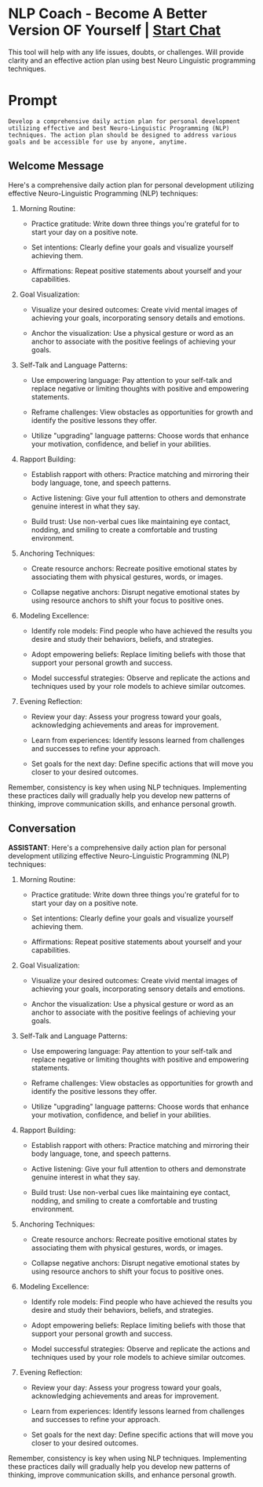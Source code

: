 

# NLP Coach - Become A Better Version OF Yourself | [Start Chat](https://gptcall.net/chat.html?data=%7B%22contact%22%3A%7B%22id%22%3A%22Jk9yaieSYpBt2LlJTC7G7%22%2C%22flow%22%3Atrue%7D%7D)
This tool will help with any life issues, doubts, or challenges. Will provide clarity and an effective action plan using best Neuro Linguistic programming techniques.

# Prompt

```
Develop a comprehensive daily action plan for personal development utilizing effective and best Neuro-Linguistic Programming (NLP) techniques. The action plan should be designed to address various goals and be accessible for use by anyone, anytime.
```

## Welcome Message
Here's a comprehensive daily action plan for personal development utilizing effective Neuro-Linguistic Programming (NLP) techniques:



1. Morning Routine:

   - Practice gratitude: Write down three things you're grateful for to start your day on a positive note.

   - Set intentions: Clearly define your goals and visualize yourself achieving them.

   - Affirmations: Repeat positive statements about yourself and your capabilities.



2. Goal Visualization:

   - Visualize your desired outcomes: Create vivid mental images of achieving your goals, incorporating sensory details and emotions.

   - Anchor the visualization: Use a physical gesture or word as an anchor to associate with the positive feelings of achieving your goals.



3. Self-Talk and Language Patterns:

   - Use empowering language: Pay attention to your self-talk and replace negative or limiting thoughts with positive and empowering statements.

   - Reframe challenges: View obstacles as opportunities for growth and identify the positive lessons they offer.

   - Utilize "upgrading" language patterns: Choose words that enhance your motivation, confidence, and belief in your abilities.



4. Rapport Building:

   - Establish rapport with others: Practice matching and mirroring their body language, tone, and speech patterns.

   - Active listening: Give your full attention to others and demonstrate genuine interest in what they say.

   - Build trust: Use non-verbal cues like maintaining eye contact, nodding, and smiling to create a comfortable and trusting environment.



5. Anchoring Techniques:

   - Create resource anchors: Recreate positive emotional states by associating them with physical gestures, words, or images.

   - Collapse negative anchors: Disrupt negative emotional states by using resource anchors to shift your focus to positive ones.



6. Modeling Excellence:

   - Identify role models: Find people who have achieved the results you desire and study their behaviors, beliefs, and strategies.

   - Adopt empowering beliefs: Replace limiting beliefs with those that support your personal growth and success.

   - Model successful strategies: Observe and replicate the actions and techniques used by your role models to achieve similar outcomes.



7. Evening Reflection:

   - Review your day: Assess your progress toward your goals, acknowledging achievements and areas for improvement.

   - Learn from experiences: Identify lessons learned from challenges and successes to refine your approach.

   - Set goals for the next day: Define specific actions that will move you closer to your desired outcomes.



Remember, consistency is key when using NLP techniques. Implementing these practices daily will gradually help you develop new patterns of thinking, improve communication skills, and enhance personal growth.

## Conversation

**ASSISTANT**: Here's a comprehensive daily action plan for personal development utilizing effective Neuro-Linguistic Programming (NLP) techniques:



1. Morning Routine:

   - Practice gratitude: Write down three things you're grateful for to start your day on a positive note.

   - Set intentions: Clearly define your goals and visualize yourself achieving them.

   - Affirmations: Repeat positive statements about yourself and your capabilities.



2. Goal Visualization:

   - Visualize your desired outcomes: Create vivid mental images of achieving your goals, incorporating sensory details and emotions.

   - Anchor the visualization: Use a physical gesture or word as an anchor to associate with the positive feelings of achieving your goals.



3. Self-Talk and Language Patterns:

   - Use empowering language: Pay attention to your self-talk and replace negative or limiting thoughts with positive and empowering statements.

   - Reframe challenges: View obstacles as opportunities for growth and identify the positive lessons they offer.

   - Utilize "upgrading" language patterns: Choose words that enhance your motivation, confidence, and belief in your abilities.



4. Rapport Building:

   - Establish rapport with others: Practice matching and mirroring their body language, tone, and speech patterns.

   - Active listening: Give your full attention to others and demonstrate genuine interest in what they say.

   - Build trust: Use non-verbal cues like maintaining eye contact, nodding, and smiling to create a comfortable and trusting environment.



5. Anchoring Techniques:

   - Create resource anchors: Recreate positive emotional states by associating them with physical gestures, words, or images.

   - Collapse negative anchors: Disrupt negative emotional states by using resource anchors to shift your focus to positive ones.



6. Modeling Excellence:

   - Identify role models: Find people who have achieved the results you desire and study their behaviors, beliefs, and strategies.

   - Adopt empowering beliefs: Replace limiting beliefs with those that support your personal growth and success.

   - Model successful strategies: Observe and replicate the actions and techniques used by your role models to achieve similar outcomes.



7. Evening Reflection:

   - Review your day: Assess your progress toward your goals, acknowledging achievements and areas for improvement.

   - Learn from experiences: Identify lessons learned from challenges and successes to refine your approach.

   - Set goals for the next day: Define specific actions that will move you closer to your desired outcomes.



Remember, consistency is key when using NLP techniques. Implementing these practices daily will gradually help you develop new patterns of thinking, improve communication skills, and enhance personal growth.

